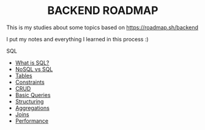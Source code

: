 
<h1 align="center"> BACKEND ROADMAP </h1>

This is my studies about some topics based on https://roadmap.sh/backend

I put my notes and everything I learned in this process :)

SQL
* [What is SQL?](SQL/what_is_sql.md)
* [NoSQL vs SQL](SQL/nosql_vs_sql.md)
* [Tables](SQL/tables.md)
* [Constraints](SQL/constraints.md)
* [CRUD](SQL/crud.md)
* [Basic Queries](SQL/basic_queries.md)
* [Structuring](SQL/structuring.md)
* [Aggregations](SQL/aggregations.md)
* [Joins](SQL/joins.md)
* [Performance](SQL/performance.md)

